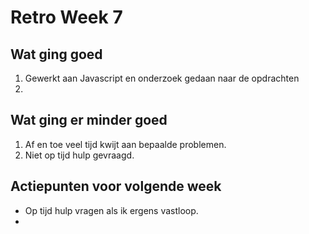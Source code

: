 # Retro Week 7

## Wat ging goed
1. Gewerkt aan Javascript en onderzoek gedaan naar de opdrachten
2. 

## Wat ging er minder goed
1. Af en toe veel tijd kwijt aan bepaalde problemen. 
2. Niet op tijd hulp gevraagd.

## Actiepunten voor volgende week
* Op tijd hulp vragen als ik ergens vastloop. 
* 